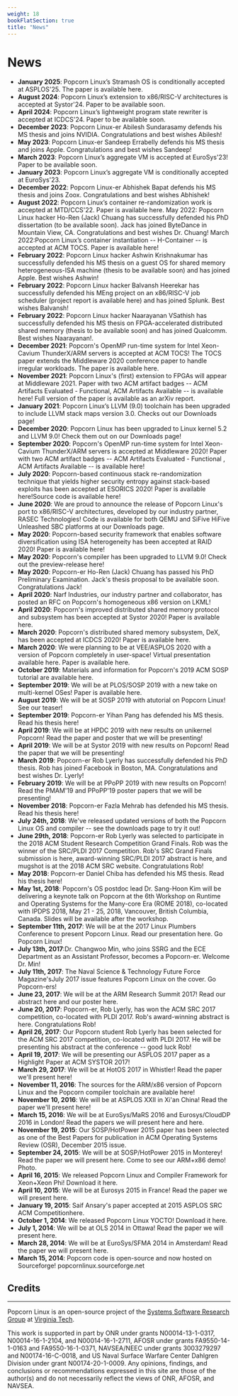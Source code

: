```yaml
---
weight: 18
bookFlatSection: true
title: "News"
---
```


# News

- **January 2025**: Popcorn Linux’s Stramash OS is conditionally accepted at ASPLOS'25. The paper is available here.
- **August 2024**: Popcorn Linux’s extension to x86/RISC-V architectures is accepted at Systor'24. Paper to be available soon.
- **April 2024**: Popcorn Linux’s lightweight program state rewriter is accepted at ICDCS'24. Paper to be available soon.
- **December 2023**: Popcorn Linux-er Abilesh Sundarasamy defends his MS thesis and joins NVIDIA. Congratulations and best wishes Abilesh!
- **May 2023**: Popcorn Linux-er Sandeep Errabelly defends his MS thesis and joins Apple. Congratulations and best wishes Sandeep!
- **March 2023**: Popcorn Linux’s aggregate VM is accepted at EuroSys'23! Paper to be available soon.
- **January 2023**: Popcorn Linux’s aggregate VM is conditionally accepted at EuroSys'23.
- **December 2022**: Popcorn Linux-er Abhishek Bapat defends his MS thesis and joins Zoox. Congratulations and best wishes Abhishek!
- **August 2022**: Popcorn Linux’s container re-randomization work is accepted at MTD/CCS'22. Paper is available here. May 2022: Popcorn Linux hacker Ho-Ren (Jack) Chuang has successfully defended his PhD dissertation (to be available soon). Jack has joined ByteDance in Mountain View, CA. Congratulations and best wishes Dr. Chuang! March 2022:Popcorn Linux’s container instantiation -- H-Container -- is accepted at ACM TOCS. Paper is available here!
- **February 2022**: Popcorn Linux hacker Ashwin Krishnakumar has successfully defended his MS thesis on a guest OS for shared memory heterogeneous-ISA machine (thesis to be available soon) and has joined Apple. Best wishes Ashwin!
- **February 2022**: Popcorn Linux hacker Balvansh Heerekar has successfully defended his MEng project on an x86/RISC-V job scheduler (project report is available here) and has joined Splunk. Best wishes Balvansh!
- **February 2022**: Popcorn Linux hacker Naarayanan VSathish has successfully defended his MS thesis on FPGA-accelerated distributed shared memory (thesis to be available soon) and has joined Qualcomm. Best wishes Naarayanan!.
- **December 2021**: Popcorn's OpenMP run-time system for Intel Xeon-Cavium ThunderX/ARM servers is accepted at ACM TOCS! The TOCS paper extends the Middleware 2020 conference paper to handle irregular workloads. The paper is available here.
- **November 2021**: Popcorn Linux's (first) extension to FPGAs will appear at Middleware 2021. Paper with two ACM artifact badges -- ACM Artifacts Evaluated - Functional, ACM Artifacts Available  -- is available here! Full version of the paper is available as an arXiv report.
- **January 2021**: Popcorn Linux’s LLVM (9.0) toolchain has been upgraded to include LLVM stack maps version 3.0. Checks out our Downloads page!
- **December 2020**: Popcorn Linux has been upgraded to Linux kernel 5.2 and LLVM 9.0! Check them out on our Downloads page!
- **September 2020**: Popcorn's OpenMP run-time system for Intel Xeon-Cavium ThunderX/ARM servers is accepted at Middleware 2020! Paper with two ACM artifact badges -- ACM Artifacts Evaluated - Functional , ACM Artifacts Available   -- is available here!
- **July 2020**: Popcorn-based continuous stack re-randomization technique that yields higher security entropy against stack-based exploits has been accepted at ESORICS 2020! Paper is available here!Source code is available here!
- **June 2020**: We are proud to announce the release of Popcorn Linux's port to x86/RISC-V architectures, developed by our industry partner, RASEC Technologies! Code is available for both QEMU and SiFive HiFive Unleashed SBC platforms at our Downloads page.
- **May 2020**: Popcorn-based security framework that enables software diversification using ISA heterogeneity has been accepted at RAID 2020! Paper is available here!
- **May 2020**: Popcorn's compiler has been upgraded to LLVM 9.0! Check out the preview-release here!
- **May 2020**: Popcorn-er Ho-Ren (Jack) Chuang has passed his PhD Preliminary Examination. Jack's thesis proposal to be available soon. Congratulations Jack!
- **April 2020**: Narf Industries, our industry partner and collaborator, has posted an RFC on Popcorn's homogeneous x86 version on LKML!
- **April 2020**: Popcorn's improved distributed shared memory protocol and subsystem has been accepted at Systor 2020! Paper is available here.
- **March 2020**: Popcorn's distributed shared memory subsystem, DeX, has been accepted at ICDCS 2020! Paper is available here.
- **March 2020**: We were planning to be at VEE/ASPLOS 2020 with a version of Popcorn completely in user-space! Virtual presentation available here. Paper is available here.
- **October 2019**: Materials and information for Popcorn's 2019 ACM SOSP tutorial are available here.
- **September 2019**: We will be at PLOS/SOSP 2019 with a new take on multi-kernel OSes! Paper is available here.
- **August 2019**: We will be at SOSP 2019 with atutorial on Popcorn Linux! See our teaser!
- **September 2019**: Popcorn-er Yihan Pang has defended his MS thesis. Read his thesis here!
- **April 2019**: We will be at HPDC 2019 with new results on unikernel Popcorn! Read the paper and poster that we will be presenting!
- **April 2019**: We will be at Systor 2019 with new results on Popcorn! Read the paper that we will be presenting!
- **March 2019**: Popcorn-er Rob Lyerly has successfully defended his PhD thesis. Rob has joined Facebook in Boston, MA. Congratulations and best wishes Dr. Lyerly!
- **February 2019**: We will be at PPoPP 2019 with new results on Popcorn!  Read the PMAM'19 and PPoPP'19 poster papers that we will be presenting!
- **November 2018**: Popcorn-er Fazla Mehrab has defended his MS thesis. Read his thesis here!
- **July 24th, 2018**: We've released updated versions of both the Popcorn Linux OS and compiler -- see the downloads page to try it out!
- **June 29th, 2018**: Popcorn-er Rob Lyerly was selected to participate in the 2018 ACM Student Research Competition Grand Finals. Rob was the winner of the SRC/PLDI 2017 Competition. Rob's SRC Grand Finals submission is here, award-winning SRC/PLDI 2017 abstract is here, and mugshot is at the 2018 ACM SRC website. Congratulations Rob!
- **May 2018**: Popcorn-er Daniel Chiba has defended his MS thesis. Read his thesis here!
- **May 1st, 2018**:  Popcorn's OS postdoc lead Dr. Sang-Hoon Kim will be delivering a keynote talk on Popcorn at the 6th Workshop on Runtime and Operating Systems for the Many-core Era (ROME 2018), co-located with IPDPS 2018, May 21 - 25, 2018, Vancouver, British Columbia, Canada. Slides will be available after the workshop.
- **September 11th, 2017**: We will be at the 2017 Linux Plumbers Conference to present Popcorn Linux. Read our presentation here. Go Popcorn Linux!
- **July 13th, 2017**:Dr. Changwoo Min, who joins SSRG and the ECE Department as an Assistant Professor, becomes a Popcorn-er.  Welcome Dr. Min!
- **July 11th, 2017**: The Naval Science & Technology Future Force Magazine'sJuly 2017 issue features Popcorn Linux on the cover.  Go Popcorn-ers!
- **June 23, 2017**: We will be at the ARM Research Summit 2017!  Read our abstract here and our poster here.
- **June 20, 2017**: Popcorn-er, Rob Lyerly, has won the ACM SRC 2017 competition, co-located with PLDI 2017.  Rob's award-winning abstract is here.  Congratulations Rob!
- **April 26, 2017**: Our Popcorn student Rob Lyerly has been selected for the ACM SRC 2017 competition, co-located with PLDI 2017. He will be presenting his abstract at the conference -- good luck Rob!
- **April 19, 2017**: We will be presenting our ASPLOS 2017 paper as a Highlight Paper at ACM SYSTOR 2017!
- **March 29, 2017**: We will be at HotOS 2017 in Whistler!  Read the paper we'll present here!
- **November 11, 2016**: The sources for the ARM/x86 version of Popcorn Linux and the Popcorn compiler toolchain are available here!
- **November 10, 2016**: We will be at ASPLOS XXII in Xi'an China!  Read the paper we'll present here!
- **March 15, 2016**: We will be at EuroSys/MaRS 2016 and Eurosys/CloudDP 2016 in London! Read the papers we will present here and here.
- **November 19, 2015**: Our SOSP/HotPower 2015 paper has been selected as one of the Best Papers for publication in ACM Operating Systems Review (OSR), December 2015 issue.
- **September 24, 2015**: We will be at SOSP/HotPower 2015 in Monterey! Read the paper we will present here. Come to see our ARM+x86 demo! Photo.
- **April 16, 2015**: We released Popcorn Linux and Compiler Framework for Xeon+Xeon Phi! Download it here.
- **April 10, 2015**: We will be at Eurosys 2015 in France! Read the paper we will present here.
- **January 19, 2015**: Saif Ansary's paper accepted at 2015 ASPLOS SRC ACM Competitionhere.
- **October 1, 2014**: We released Popcorn Linux YOCTO! Download it here.
- **July 1, 2014**: We will be at OLS 2014 in Ottawa! Read the paper we will present here.
- **March 28, 2014**: We will be at EuroSys/SFMA 2014 in Amsterdam! Read the paper we will present here.
- **March 15, 2014**: Popcorn code is open-source and now hosted on Sourceforge! popcornlinux.sourceforge.net

## Credits
---
Popcorn Linux is an open-source project of the [Systems Software Research Group](https://ssrg.ece.vt.edu/) at [Virginia Tech](https://vt.edu/).

This work is supported in part by ONR under grants N00014-13-1-0317, N00014-16-1-2104, and N00014-16-1-2711, AFOSR under grants FA9550-14-1-0163 and FA9550-16-1-0371, NAVSEA/NEEC under grants 3003279297 and N00174-16-C-0018, and US Naval Surface Warfare Center Dahlgren Division under grant N00174-20-1-0009. Any opinions, findings, and conclusions or recommendations expressed in this site are those of the author(s) and do not necessarily reflect the views of ONR, AFOSR, and NAVSEA.